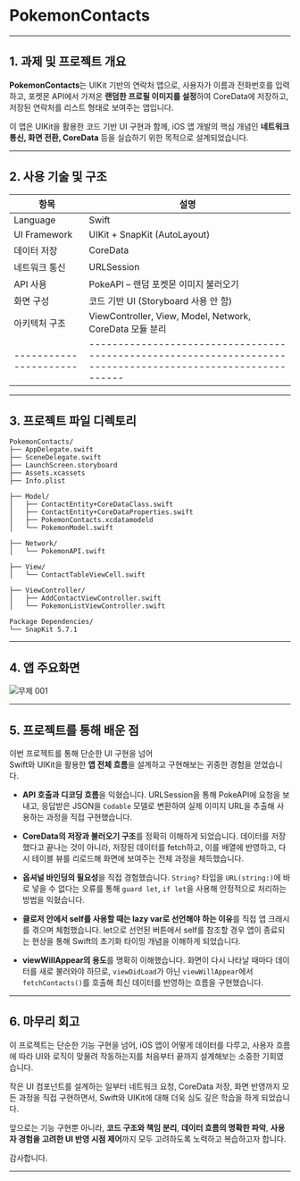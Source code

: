 # PokemonContacts

---

## 1. 과제 및 프로젝트 개요

**PokemonContacts**는 UIKit 기반의 연락처 앱으로, 사용자가 이름과 전화번호를 입력하고, 포켓몬 API에서 가져온 **랜덤한 프로필 이미지를 설정**하여 CoreData에 저장하고, 저장된 연락처를 리스트 형태로 보여주는 앱입니다.

이 앱은 UIKit을 활용한 코드 기반 UI 구현과 함께, iOS 앱 개발의 핵심 개념인 **네트워크 통신, 화면 전환, CoreData** 등을 실습하기 위한 목적으로 설계되었습니다.

---

## 2. 사용 기술 및 구조

| 항목 | 설명 |
|------|------|
| Language | Swift |
| UI Framework | UIKit + SnapKit (AutoLayout) |
| 데이터 저장 | CoreData |
| 네트워크 통신 | URLSession |
| API 사용 | PokeAPI – 랜덤 포켓몬 이미지 불러오기 |
| 화면 구성 | 코드 기반 UI (Storyboard 사용 안 함) |
| 아키텍처 구조 | ViewController, View, Model, Network, CoreData 모듈 분리 |
|----------------------|------------------------------------------------------------------------------------------------------------|

---

## 3. 프로젝트 파일 디렉토리

```
PokemonContacts/
├── AppDelegate.swift
├── SceneDelegate.swift
├── LaunchScreen.storyboard
├── Assets.xcassets
├── Info.plist

├── Model/
│   ├── ContactEntity+CoreDataClass.swift
│   ├── ContactEntity+CoreDataProperties.swift
│   ├── PokemonContacts.xcdatamodeld
│   └── PokemonModel.swift

├── Network/
│   └── PokemonAPI.swift

├── View/
│   └── ContactTableViewCell.swift

├── ViewController/
│   ├── AddContactViewController.swift
│   └── PokemonListViewController.swift

Package Dependencies/
└── SnapKit 5.7.1
```

---

## 4. 앱 주요화면

![무제 001](https://github.com/user-attachments/assets/40280cbf-78ec-49ed-b6d2-283c4a1d89e7)

---

## 5. 프로젝트를 통해 배운 점

이번 프로젝트를 통해 단순한 UI 구현을 넘어  
Swift와 UIKit을 활용한 **앱 전체 흐름**을 설계하고 구현해보는 귀중한 경험을 얻었습니다.

- **API 호출과 디코딩 흐름**을 익혔습니다. URLSession을 통해 PokeAPI에 요청을 보내고, 응답받은 JSON을 `Codable` 모델로 변환하여 실제 이미지 URL을 추출해 사용하는 과정을 직접 구현했습니다.

- **CoreData의 저장과 불러오기 구조**를 정확히 이해하게 되었습니다. 데이터를 저장했다고 끝나는 것이 아니라, 저장된 데이터를 fetch하고, 이를 배열에 반영하고, 다시 테이블 뷰를 리로드해 화면에 보여주는 전체 과정을 체득했습니다.

- **옵셔널 바인딩의 필요성**을 직접 경험했습니다. `String?` 타입을 `URL(string:)`에 바로 넣을 수 없다는 오류를 통해 `guard let`, `if let`을 사용해 안정적으로 처리하는 방법을 익혔습니다.

- **클로저 안에서 self를 사용할 때는 lazy var로 선언해야 하는 이유**를 직접 앱 크래시를 겪으며 체험했습니다. let으로 선언된 버튼에서 self를 참조할 경우 앱이 종료되는 현상을 통해 Swift의 초기화 타이밍 개념을 이해하게 되었습니다.

- **viewWillAppear의 용도**를 명확히 이해했습니다. 화면이 다시 나타날 때마다 데이터를 새로 불러와야 하므로, `viewDidLoad`가 아닌 `viewWillAppear`에서 `fetchContacts()`를 호출해 최신 데이터를 반영하는 흐름을 구현했습니다.

---

## 6. 마무리 회고

이 프로젝트는 단순한 기능 구현을 넘어, iOS 앱이 어떻게 데이터를 다루고, 사용자 흐름에 따라 UI와 로직이 맞물려 작동하는지를 처음부터 끝까지 설계해보는 소중한 기회였습니다.

작은 UI 컴포넌트를 설계하는 일부터 네트워크 요청, CoreData 저장, 화면 반영까지 모든 과정을 직접 구현하면서, Swift와 UIKit에 대해 더욱 심도 깊은 학습을 하게 되었습니다.

앞으로는 기능 구현뿐 아니라, **코드 구조와 책임 분리**, **데이터 흐름의 명확한 파악**, **사용자 경험을 고려한 UI 반영 시점 제어**까지 모두 고려하도록 노력하고 복습하고자 합니다.

감사합니다.


---

